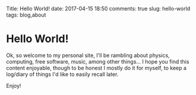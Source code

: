 Title: Hello World!
date: 2017-04-15 18:50
comments: true
slug: hello-world
tags: blog,about

# Hello World!

Ok, so welcome to my personal site, I'll be rambling about physics, computing, free software, music, among other things... I hope you find this content enjoyable, though to be honest I mostly do it for myself, to keep a log/diary of things I'd like to easily recall later.

Enjoy!
